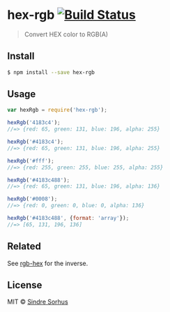 # hex-rgb [![Build Status](https://travis-ci.org/sindresorhus/hex-rgb.svg?branch=master)](https://travis-ci.org/sindresorhus/hex-rgb)

> Convert HEX color to RGB(A)


## Install

```sh
$ npm install --save hex-rgb
```


## Usage

```js
var hexRgb = require('hex-rgb');

hexRgb('4183c4');
//=> {red: 65, green: 131, blue: 196, alpha: 255}

hexRgb('#4183c4');
//=> {red: 65, green: 131, blue: 196, alpha: 255}

hexRgb('#fff');
//=> {red: 255, green: 255, blue: 255, alpha: 255}

hexRgb('#4183c488');
//=> {red: 65, green: 131, blue: 196, alpha: 136}

hexRgb('#0008');
//=> {red: 0, green: 0, blue: 0, alpha: 136}

hexRgb('#4183c488', {format: 'array'});
//=> [65, 131, 196, 136]
```


## Related

See [rgb-hex](https://github.com/sindresorhus/rgb-hex) for the inverse.


## License

MIT © [Sindre Sorhus](http://sindresorhus.com)
